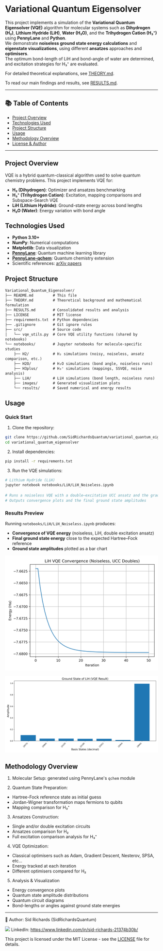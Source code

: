 # Variational Quantum Eigensolver

This project implements a simulation of the **Variational Quantum Eigensolver (VQE)** algorithm for molecular systems such as **Dihydrogen (H₂)**, **Lithium Hydride (LiH)**, **Water (H₂O)**, and the **Trihydrogen Cation (H₃⁺)** using **PennyLane** and **Python**.  
We demonstrate **noiseless ground state energy calculations** and **eigenstate visualizations**, using different **ansatzes** approaches and **optimisers**.  
The optimum bond-length of LiH and bond-angle of water are determined, and excitation strategies for H₃⁺ are evaluated.

For detailed theoretical explanations, see [THEORY.md](THEORY.md).

To read our main findings and results, see [RESULTS.md](RESULTS.md).

---

## 📚 Table of Contents

- [Project Overview](#project-overview)
- [Technologies Used](#technologies-used)
- [Project Structure](#project-structure)
- [Usage](#usage)
- [Methodology Overview](#methodology-overview)
- [License & Author](#license--author)

---

## Project Overview

VQE is a hybrid quantum-classical algorithm used to solve quantum chemistry problems.
This project implements VQE for:

- **H₂ (Dihydrogen)**: Optimizer and ansatzes benchmarking
- **H₃⁺ (Trihydrogen Cation)**: Excitation, mapping comparisons and Subspace-Search VQE
- **LiH (Lithium Hydride)**: Ground-state energy across bond lengths  
- **H₂O (Water)**: Energy variation with bond angle

## Technologies Used

- **Python 3.10+**
- **NumPy**: Numerical computations
- **Matplotlib**: Data visualization
- **[PennyLane](https://pennylane.ai/)**: Quantum machine learning library
- **[PennyLane-qchem](https://pennylane.ai/qml/demos/tutorial_qchem.html)**: Quantum chemistry extension
- Scientific references: [arXiv papers](https://arxiv.org/search/?query=variational+quantum+eigensolver&searchtype=all)

## Project Structure

```
Variational_Quantum_Eigensolver/
├── README.md         # This file
├── THEORY.md         # Theoretical background and mathematical formulation
├── RESULTS.md        # Consolidated results and analysis
├── LICENSE           # MIT license
├── requirements.txt  # Python dependencies
├── .gitignore        # Git ignore rules
├── src/              # Source code
│   └── vqe_utils.py  # Core VQE utility functions (shared by notebooks)
└── notebooks/        # Jupyter notebooks for molecule-specific studies
    ├── H2/           # H₂ simulations (noisy, noiseless, ansatz comparison, etc.)
    ├── H2O/          # H₂O simulations (bond angle, noiseless runs)
    ├── H3plus/       # H₃⁺ simulations (mappings, SSVQE, noise analysis)
    ├── LiH/          # LiH simulations (bond length, noiseless runs)
    ├── images/       # Generated visualization plots
    └── results/      # Saved numerical and energy results
```

## Usage

### Quick Start

1. Clone the repository:

```bash
git clone https://github.com/SidRichardsQuantum/variational_quantum_eigensolver.git
cd variational_quantum_eigensolver
```

2. Install dependencies:

```bash
pip install -r requirements.txt
```

3. Run the VQE simulations:

```bash
# Lithium Hydride (LiH)
jupyter notebook notebooks/LiH/LiH_Noiseless.ipynb

# Runs a noiseless VQE with a double–excitation UCC ansatz and the gradient descent optimizer
# Outputs convergence plots and the final ground state amplitudes
```

### Results Preview

Running `notebooks/LiH/LiH_Noiseless.ipynb` produces:

- **Convergence of VQE energy** (noiseless, LiH, double excitation ansatz)
- **Final ground state energy** close to the expected Hartree–Fock reference
- **Ground state amplitudes** plotted as a bar chart

![LiH VQE Convergence](notebooks/images/LiH_Gradient_Descent.png)

![LiH Ground State](notebooks/images/LiH_Ground_State.png)

## Methodology Overview

1. Molecular Setup: generated using PennyLane's `qchem` module

2. Quantum State Preparation:

- Hartree-Fock reference state as initial guess
- Jordan-Wigner transformation maps fermions to qubits
- Mapping comparison for H₃⁺

3. Ansatzes Construction:

- Single and/or double excitation circuits
- Ansatzes comparison for H₂
- Full excitation comparison analysis for H₃⁺

4. VQE Optimization:

- Classical optimisers such as Adam, Gradient Descent, Nesterov, SPSA, etc...
- Energy tracked at each iteration
- Different optimisers compared for H₂

5. Analysis & Visualization

- Energy convergence plots
- Quantum state amplitude distributions
- Quantum circuit diagrams
- Bond-lengths or angles against ground state energies

---

📘 Author: Sid Richards (SidRichardsQuantum)

<img src="https://cdn.jsdelivr.net/gh/devicons/devicon/icons/linkedin/linkedin-original.svg" width="20" /> LinkedIn: https://www.linkedin.com/in/sid-richards-21374b30b/

This project is licensed under the MIT License - see the [LICENSE](LICENSE) file for details.
